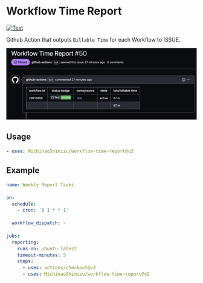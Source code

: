 # Workflow Time Report

[![Test](https://github.com/MichinaoShimizu/workflow-time-report/actions/workflows/test.yml/badge.svg)](https://github.com/MichinaoShimizu/workflow-time-report/actions/workflows/test.yml)

Github Action that outputs `Billable Time` for each Workflow to ISSUE.

![issue.png](issue.png)

## Usage

```yaml
- uses: MichinaoShimizu/workflow-time-report@v2
```

## Example

```yaml
name: Weekly Report Tasks

on:
  schedule:
    - cron: '0 1 * * 1'

  workflow_dispatch: ~

jobs:
  reporting:
    runs-on: ubuntu-latest
    timeout-minutes: 5
    steps:
      - uses: actions/checkout@v3
      - uses: MichinaoShimizu/workflow-time-report@v2
```
